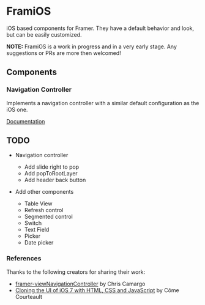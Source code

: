 # FramiOS

iOS based components for Framer. They have a default behavior and look, but can be easily customized.

**NOTE:** FramiOS is a work in progress and in a very early stage. Any suggestions or PRs are more then welcomed!

## Components

### Navigation Controller

Implements a navigation controller with a similar default configuration as the iOS one.

[Documentation](modules/navigationController.md)

## TODO

- Navigation controller
	- Add slide right to pop
	- Add popToRootLayer
	- Add header back button

- Add other components
	- Table View
	- Refresh control
	- Segmented control
	- Switch
	- Text Field
	- Picker
	- Date picker


### References

Thanks to the following creators for sharing their work:

- [framer-viewNavigationController](https://github.com/chriscamargo/framer-viewNavigationController) by Chris Camargo
- [Cloning the UI of iOS 7 with HTML, CSS and JavaScript](http://come.ninja/2013/cloning-the-ui-of-ios-7-with-html-css-and-javascript/) by Côme Courteault